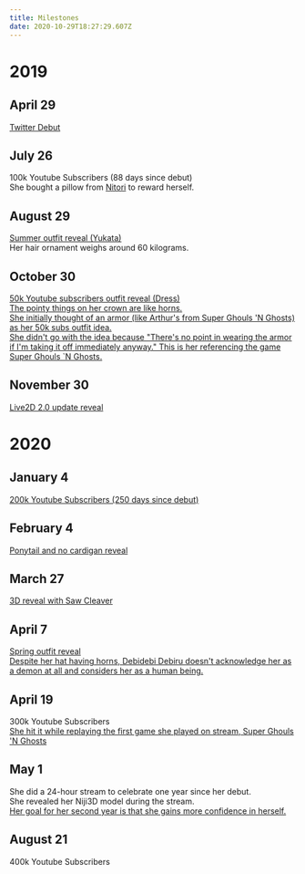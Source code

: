 ```yaml
---
title: Milestones
date: 2020-10-29T18:27:29.607Z
---
```

# 2019

## April 29

[Twitter Debut](https://twitter.com/lulu_suzuhara/status/1122759425360445442)

## July 26

100k Youtube Subscribers (88 days since debut)\
She bought a pillow from [Nitori](https://www.nitori-net.jp/ec/) to reward herself.

## August 29

[Summer outfit reveal (Yukata)](https://twitter.com/sainexxx/status/1172832813181046786)\
Her hair ornament weighs around 60 kilograms.

## October 30

[50k Youtube subscribers outfit reveal (Dress)](https://twitter.com/sainexxx/status/1199285265619025922)[\
The pointy things on her crown are like horns.](https://www.youtube.com/watch?v=UC4Iuvwe9uo&feature=youtu.be&t=368)[\
She initially thought of an armor (like Arthur's from Super Ghouls 'N Ghosts) as her 50k subs outfit idea.\
She didn't go with the idea because "There's no point in wearing the armor if I'm taking it off immediately anyway." This is her referencing the game Super Ghouls `N Ghosts.](https://www.youtube.com/watch?v=Y41t4bIxM-Q&feature=youtu.be&t=938)

## November 30

[Live2D 2.0 update reveal](https://www.youtube.com/watch?v=LbIgacplZzI)

# 2020

## January 4

[200k Youtube Subscribers (250 days since debut)](https://twitter.com/lulu_suzuhara/status/1214099620424343552)

## February 4

[Ponytail and no cardigan reveal](https://www.youtube.com/watch?v=qm-W0Nvp4rg)

## March 27

[3D reveal with Saw Cleaver](https://www.youtube.com/watch?v=29nfCCThT2k)

## April 7

[Spring outfit reveal](https://twitter.com/sainexxx/status/1254732262051966978)[\
Despite her hat having horns, Debidebi Debiru doesn't acknowledge her as a demon at all and considers her as a human being.](https://youtu.be/zclbjVsGNTk?t=3281)

## April 19

300k Youtube Subscribers[\
She hit it while replaying the first game she played on stream, Super Ghouls 'N Ghosts](https://youtu.be/wkluMTiwDkw?t=7367)

## May 1

She did a 24-hour stream to celebrate one year since her debut. \
She revealed her Niji3D model during the stream.[\
Her goal for her second year is that she gains more confidence in herself.](https://youtu.be/xAB-WwYxBbo?t=7150)

## August 21

400k Youtube Subscribers